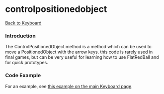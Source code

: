# controlpositionedobject

[Back to Keyboard](../../../../../frb/docs/index.php)

### Introduction

The ControlPositionedObject method is a method which can be used to move a PositionedObject with the arrow keys. this code is rarely used in final games, but can be very useful for learning how to use FlatRedBall and for quick prototypes.

### Code Example

For an example, see [this example on the main Keyboard page](../../../../../frb/docs/index.php#Controlling_Objects_With_the_Keyboard).

